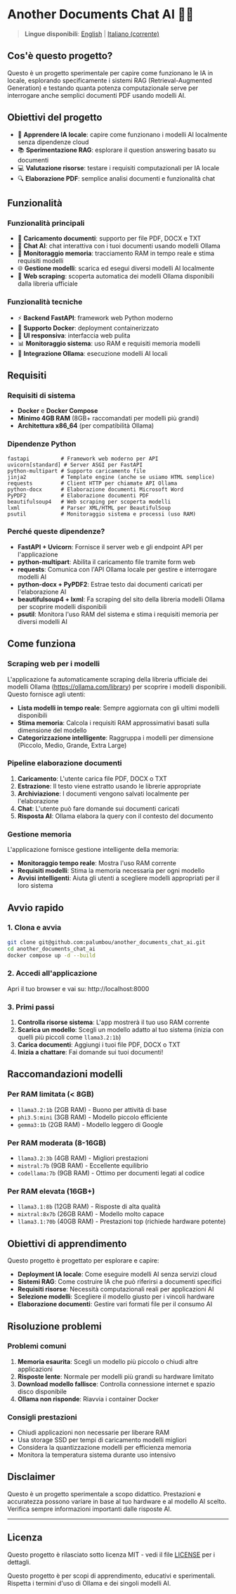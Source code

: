 # Another Documents Chat AI 🤖📄

> **Lingue disponibili**: [English](README.md) | [Italiano (corrente)](README.it.md)

## Cos'è questo progetto?

Questo è un progetto sperimentale per capire come funzionano le IA in locale, esplorando specificamente i sistemi RAG (Retrieval-Augmented Generation) e testando quanta potenza computazionale serve per interrogare anche semplici documenti PDF usando modelli AI.

## Obiettivi del progetto

- 🧠 **Apprendere IA locale**: capire come funzionano i modelli AI localmente senza dipendenze cloud
- 📚 **Sperimentazione RAG**: esplorare il question answering basato su documenti
- 💻 **Valutazione risorse**: testare i requisiti computazionali per IA locale
- 🔍 **Elaborazione PDF**: semplice analisi documenti e funzionalità chat

## Funzionalità

### Funzionalità principali
- 📄 **Caricamento documenti**: supporto per file PDF, DOCX e TXT
- 🤖 **Chat AI**: chat interattiva con i tuoi documenti usando modelli Ollama
- 💾 **Monitoraggio memoria**: tracciamento RAM in tempo reale e stima requisiti modelli
- 🌐 **Gestione modelli**: scarica ed esegui diversi modelli AI localmente
- 🔄 **Web scraping**: scoperta automatica dei modelli Ollama disponibili dalla libreria ufficiale

### Funzionalità tecniche
- ⚡ **Backend FastAPI**: framework web Python moderno
- 🐳 **Supporto Docker**: deployment containerizzato
- 🎨 **UI responsiva**: interfaccia web pulita
- 📊 **Monitoraggio sistema**: uso RAM e requisiti memoria modelli
- 🔗 **Integrazione Ollama**: esecuzione modelli AI locali

## Requisiti

### Requisiti di sistema
- **Docker** e **Docker Compose**
- **Minimo 4GB RAM** (8GB+ raccomandati per modelli più grandi)
- **Architettura x86_64** (per compatibilità Ollama)

### Dipendenze Python

```
fastapi          # Framework web moderno per API
uvicorn[standard] # Server ASGI per FastAPI
python-multipart # Supporto caricamento file
jinja2           # Template engine (anche se usiamo HTML semplice)
requests         # Client HTTP per chiamate API Ollama
python-docx      # Elaborazione documenti Microsoft Word
PyPDF2           # Elaborazione documenti PDF
beautifulsoup4   # Web scraping per scoperta modelli
lxml             # Parser XML/HTML per BeautifulSoup
psutil           # Monitoraggio sistema e processi (uso RAM)
```

### Perché queste dipendenze?

- **FastAPI + Uvicorn**: Fornisce il server web e gli endpoint API per l'applicazione
- **python-multipart**: Abilita il caricamento file tramite form web
- **requests**: Comunica con l'API Ollama locale per gestire e interrogare modelli AI
- **python-docx + PyPDF2**: Estrae testo dai documenti caricati per l'elaborazione AI
- **beautifulsoup4 + lxml**: Fa scraping del sito della libreria modelli Ollama per scoprire modelli disponibili
- **psutil**: Monitora l'uso RAM del sistema e stima i requisiti memoria per diversi modelli AI

## Come funziona

### Scraping web per i modelli

L'applicazione fa automaticamente scraping della libreria ufficiale dei modelli Ollama (https://ollama.com/library) per scoprire i modelli disponibili. Questo fornisce agli utenti:

- **Lista modelli in tempo reale**: Sempre aggiornata con gli ultimi modelli disponibili
- **Stima memoria**: Calcola i requisiti RAM approssimativi basati sulla dimensione del modello
- **Categorizzazione intelligente**: Raggruppa i modelli per dimensione (Piccolo, Medio, Grande, Extra Large)

### Pipeline elaborazione documenti

1. **Caricamento**: L'utente carica file PDF, DOCX o TXT
2. **Estrazione**: Il testo viene estratto usando le librerie appropriate
3. **Archiviazione**: I documenti vengono salvati localmente per l'elaborazione
4. **Chat**: L'utente può fare domande sui documenti caricati
5. **Risposta AI**: Ollama elabora la query con il contesto del documento

### Gestione memoria

L'applicazione fornisce gestione intelligente della memoria:

- **Monitoraggio tempo reale**: Mostra l'uso RAM corrente
- **Requisiti modelli**: Stima la memoria necessaria per ogni modello
- **Avvisi intelligenti**: Aiuta gli utenti a scegliere modelli appropriati per il loro sistema

## Avvio rapido

### 1. Clona e avvia

```bash
git clone git@github.com:palumbou/another_documents_chat_ai.git
cd another_documents_chat_ai
docker compose up -d --build
```

### 2. Accedi all'applicazione

Apri il tuo browser e vai su: http://localhost:8000

### 3. Primi passi

1. **Controlla risorse sistema**: L'app mostrerà il tuo uso RAM corrente
2. **Scarica un modello**: Scegli un modello adatto al tuo sistema (inizia con quelli più piccoli come `llama3.2:1b`)
3. **Carica documenti**: Aggiungi i tuoi file PDF, DOCX o TXT
4. **Inizia a chattare**: Fai domande sui tuoi documenti!

## Raccomandazioni modelli

### Per RAM limitata (< 8GB)
- `llama3.2:1b` (2GB RAM) - Buono per attività di base
- `phi3.5:mini` (3GB RAM) - Modello piccolo efficiente
- `gemma3:1b` (2GB RAM) - Modello leggero di Google

### Per RAM moderata (8-16GB)
- `llama3.2:3b` (4GB RAM) - Migliori prestazioni
- `mistral:7b` (9GB RAM) - Eccellente equilibrio
- `codellama:7b` (9GB RAM) - Ottimo per documenti legati al codice

### Per RAM elevata (16GB+)
- `llama3.1:8b` (12GB RAM) - Risposte di alta qualità
- `mixtral:8x7b` (26GB RAM) - Modello molto capace
- `llama3.1:70b` (40GB RAM) - Prestazioni top (richiede hardware potente)

## Obiettivi di apprendimento

Questo progetto è progettato per esplorare e capire:

- **Deployment IA locale**: Come eseguire modelli AI senza servizi cloud
- **Sistemi RAG**: Come costruire IA che può riferirsi a documenti specifici
- **Requisiti risorse**: Necessità computazionali reali per applicazioni AI
- **Selezione modelli**: Scegliere il modello giusto per i vincoli hardware
- **Elaborazione documenti**: Gestire vari formati file per il consumo AI

## Risoluzione problemi

### Problemi comuni

1. **Memoria esaurita**: Scegli un modello più piccolo o chiudi altre applicazioni
2. **Risposte lente**: Normale per modelli più grandi su hardware limitato
3. **Download modello fallisce**: Controlla connessione internet e spazio disco disponibile
4. **Ollama non risponde**: Riavvia i container Docker

### Consigli prestazioni

- Chiudi applicazioni non necessarie per liberare RAM
- Usa storage SSD per tempi di caricamento modelli migliori
- Considera la quantizzazione modelli per efficienza memoria
- Monitora la temperatura sistema durante uso intensivo

## Disclaimer

Questo è un progetto sperimentale a scopo didattico. Prestazioni e accuratezza possono variare in base al tuo hardware e al modello AI scelto. Verifica sempre informazioni importanti dalle risposte AI.

---

## Licenza

Questo progetto è rilasciato sotto licenza MIT - vedi il file [LICENSE](LICENSE) per i dettagli.

Questo progetto è per scopi di apprendimento, educativi e sperimentali. Rispetta i termini d'uso di Ollama e dei singoli modelli AI.
